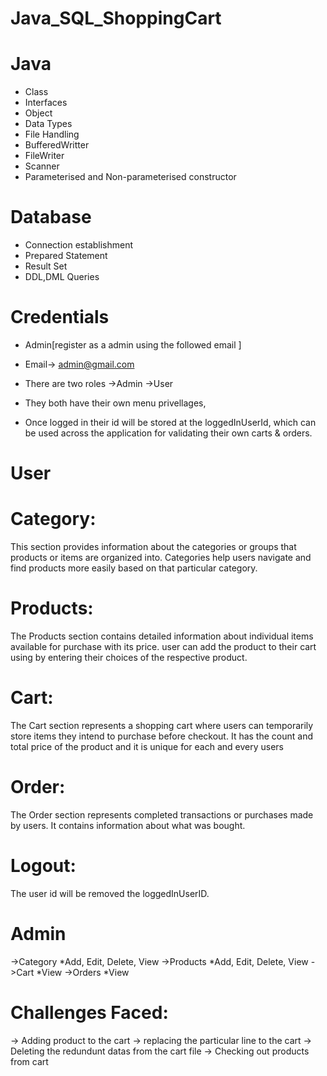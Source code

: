 # Java_SQL_ShoppingCart
# Java
 - Class
 - Interfaces
 - Object
 - Data Types
 - File Handling
 - BufferedWritter
 - FileWriter
 - Scanner
 - Parameterised and Non-parameterised constructor

# Database
 - Connection establishment
 - Prepared Statement
 - Result Set
 - DDL,DML Queries

# Credentials
- Admin[register as a admin using the followed email ]

- Email-> admin@gmail.com

- There are two roles 
 ->Admin
 ->User
- They both have their own menu privellages,
- Once logged in their id will be stored at the loggedInUserId, which can be used across the application for validating their own carts & orders.

# User

# Category:
This section provides information about the categories or groups that products or items are organized into. 
Categories help users navigate and find products more easily based on that particular category.


# Products:
The Products section contains detailed information about individual items available for purchase with its price. 
user can add the product to their cart using by entering their choices of the respective product.

# Cart:
The Cart section represents a shopping cart where users can temporarily store items they intend to purchase before checkout. 
It has the count and total price of the product and it is unique for each and every users

# Order:
The Order section represents completed transactions or purchases made by users. It contains information about what was bought.

# Logout:
The user id will be removed the loggedInUserID.

# Admin
 ->Category
 *Add, Edit, Delete, View
 ->Products
 *Add, Edit, Delete, View
 ->Cart
 *View
 ->Orders
 *View


# Challenges Faced:
 -> Adding product to the cart
 -> replacing the particular line to the cart
 -> Deleting the redundunt datas from the cart file
 -> Checking out products from cart
